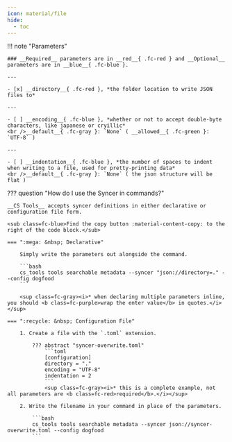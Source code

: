 ```yaml
---
icon: material/file
hide:
  - toc
---
```


!!! note "Parameters"

    ### __Required__ parameters are in __red__{ .fc-red } and __Optional__ parameters are in __blue__{ .fc-blue }.
    
    ---

    - [x] __directory__{ .fc-red }, *the folder location to write JSON files to*

    ---

    - [ ] __encoding__{ .fc-blue }, *whether or not to accept double-byte characters, like japanese or cryillic*
    <br />__default__{ .fc-gray }: `None` ( __allowed__{ .fc-green }: `UTF-8` )

    ---

    - [ ] __indentation__{ .fc-blue }, *the number of spaces to indent when writing to a file, used for pretty-printing data*
    <br />__default__{ .fc-gray }: `None` ( the json structure will be flat )


??? question "How do I use the Syncer in commands?"

    __CS Tools__ accepts syncer definitions in either declarative or configuration file form.

    <sub class=fc-blue>Find the copy button :material-content-copy: to the right of the code block.</sub>

    === ":mega: &nbsp; Declarative"

        Simply write the parameters out alongside the command.

        ```bash
        cs_tools tools searchable metadata --syncer "json://directory=." --config dogfood
        ```

        <sup class=fc-gray><i>* when declaring multiple parameters inline, you should <b class=fc-purple>wrap the enter value</b> in quotes.</i></sup>

    === ":recycle: &nbsp; Configuration File"

        1. Create a file with the `.toml` extension.

            ??? abstract "syncer-overwrite.toml"
                ```toml
                [configuration]
                directory = "."
                encoding = "UTF-8"
                indentation = 2
                ```
                <sup class=fc-gray><i>* this is a complete example, not all parameters are <b class=fc-red>required</b>.</i></sup>

        2. Write the filename in your command in place of the parameters.

            ```bash
            cs_tools tools searchable metadata --syncer json://syncer-overwrite.toml --config dogfood
            ```